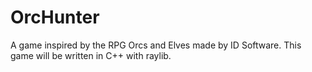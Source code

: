 # OrcHunter
A game inspired by the RPG Orcs and Elves made by ID Software.  This game will be written in C++ with raylib.


